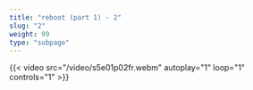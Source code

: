 ```yaml
---
title: "reboot (part 1) - 2"
slug: "2"
weight: 99
type: "subpage"
---
```


{{< video src="/video/s5e01p02fr.webm" autoplay="1" loop="1" controls="1" >}}